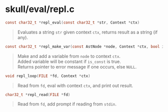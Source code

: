 # skull/eval/repl.c

```c
const char32_t *repl_eval(const char32_t *str, Context *ctx)
```

> Evaluates a string `str` given context `ctx`, returns result as a string (if any).

```c
const char32_t *repl_make_var(const AstNode *node, Context *ctx, bool is_const)
```

> Make and add a variable from `node` to context `ctx`.
> \
> Added variable will be constant if `is_const` is true.
> \
> Returns pointer to error message if one occurs, else `NULL`.

```c
void repl_loop(FILE *fd, Context *ctx)
```

> Read from `fd`, eval with context `ctx`, and print out result.

```c
char32_t *repl_read(FILE *fd)
```

> Read from `fd`, add prompt if reading from `stdin`.

